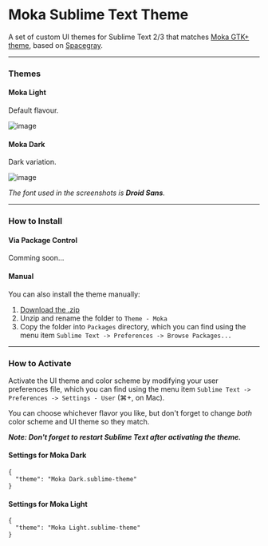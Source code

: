 # Moka Sublime Text Theme

A set of custom UI themes for Sublime Text 2/3  that matches [Moka GTK+ theme](http://mokaproject.com/moka-gtk-theme/), based on [Spacegray](https://github.com/kkga/spacegray).

***

### Themes

#### Moka Light

Default flavour.

![image](Screenshots/monokai-dark.png)

#### Moka Dark

Dark variation.

![image](Screenshots/monokai-light.png)

*The font used in the screenshots is __Droid Sans__.*

***

### How to Install

#### Via Package Control

Comming soon...
<!-- The easiest way to install is using [Sublime Package Control](https://sublime.wbond.net), where Moka is listed as `Theme - Moka`. -->

<!-- 1. Open Command Palette using menu item `Tools -> Command Palette...` (Ctrl + Shift + P). -->
<!-- 2. Choose `Package Control: Install Package` -->
<!-- 3. Find `Theme - Moka` and hit Enter -->

#### Manual

You can also install the theme manually:

1. [Download the .zip](https://github.com/aldomann/sublime-moka/archive/master.zip)
2. Unzip and rename the folder to `Theme - Moka`
3. Copy the folder into `Packages` directory, which you can find using the menu item `Sublime Text -> Preferences -> Browse Packages...`

***

### How to Activate

Activate the UI theme and color scheme by modifying your user preferences file, which you can find using the menu item `Sublime Text -> Preferences -> Settings - User` (⌘+, on Mac).

You can choose whichever flavor you like, but don't forget to change *both* color scheme and UI theme so they match.

***Note: Don't forget to restart Sublime Text after activating the theme.***

#### Settings for Moka Dark

```
{
  "theme": "Moka Dark.sublime-theme"
}
```

#### Settings for Moka Light

```
{
  "theme": "Moka Light.sublime-theme"
}
```
